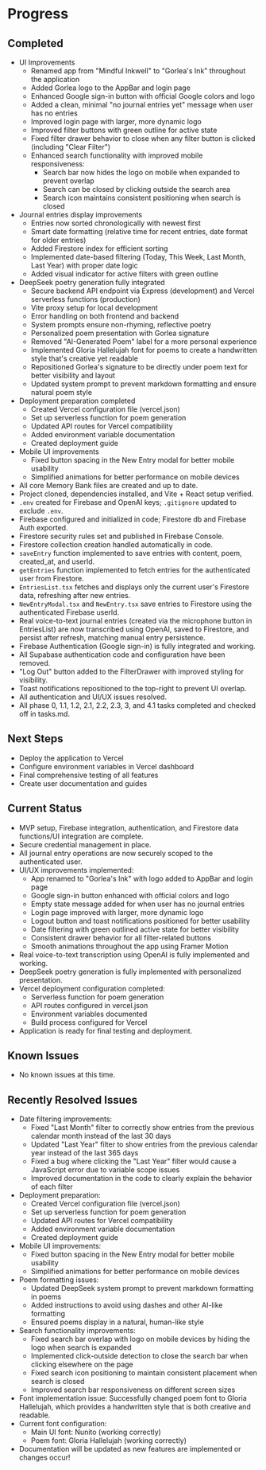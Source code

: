 # Progress

## Completed

- UI Improvements
  - Renamed app from "Mindful Inkwell" to "Gorlea's Ink" throughout the application
  - Added Gorlea logo to the AppBar and login page
  - Enhanced Google sign-in button with official Google colors and logo
  - Added a clean, minimal "no journal entries yet" message when user has no entries
  - Improved login page with larger, more dynamic logo
  - Improved filter buttons with green outline for active state
  - Fixed filter drawer behavior to close when any filter button is clicked (including "Clear Filter")
  - Enhanced search functionality with improved mobile responsiveness:
    - Search bar now hides the logo on mobile when expanded to prevent overlap
    - Search can be closed by clicking outside the search area
    - Search icon maintains consistent positioning when search is closed
- Journal entries display improvements
  - Entries now sorted chronologically with newest first
  - Smart date formatting (relative time for recent entries, date format for older entries)
  - Added Firestore index for efficient sorting
  - Implemented date-based filtering (Today, This Week, Last Month, Last Year) with proper date logic
  - Added visual indicator for active filters with green outline
- DeepSeek poetry generation fully integrated
  - Secure backend API endpoint via Express (development) and Vercel serverless functions (production)
  - Vite proxy setup for local development
  - Error handling on both frontend and backend
  - System prompts ensure non-rhyming, reflective poetry
  - Personalized poem presentation with Gorlea signature
  - Removed "AI-Generated Poem" label for a more personal experience
  - Implemented Gloria Hallelujah font for poems to create a handwritten style that's creative yet readable
  - Repositioned Gorlea's signature to be directly under poem text for better visibility and layout
  - Updated system prompt to prevent markdown formatting and ensure natural poem style
- Deployment preparation completed
  - Created Vercel configuration file (vercel.json)
  - Set up serverless function for poem generation
  - Updated API routes for Vercel compatibility
  - Added environment variable documentation
  - Created deployment guide
- Mobile UI improvements
  - Fixed button spacing in the New Entry modal for better mobile usability
  - Simplified animations for better performance on mobile devices
- All core Memory Bank files are created and up to date.
- Project cloned, dependencies installed, and Vite + React setup verified.
- `.env` created for Firebase and OpenAI keys; `.gitignore` updated to exclude `.env`.
- Firebase configured and initialized in code; Firestore db and Firebase Auth exported.
- Firestore security rules set and published in Firebase Console.
- Firestore collection creation handled automatically in code.
- `saveEntry` function implemented to save entries with content, poem, created_at, and userId.
- `getEntries` function implemented to fetch entries for the authenticated user from Firestore.
- `EntriesList.tsx` fetches and displays only the current user's Firestore data, refreshing after new entries.
- `NewEntryModal.tsx` and `NewEntry.tsx` save entries to Firestore using the authenticated Firebase userId.
- Real voice-to-text journal entries (created via the microphone button in EntriesList) are now transcribed using OpenAI, saved to Firestore, and persist after refresh, matching manual entry persistence.
- Firebase Authentication (Google sign-in) is fully integrated and working.
- All Supabase authentication code and configuration have been removed.
- "Log Out" button added to the FilterDrawer with improved styling for visibility.
- Toast notifications repositioned to the top-right to prevent UI overlap.
- All authentication and UI/UX issues resolved.
- All phase 0, 1.1, 1.2, 2.1, 2.2, 2.3, 3, and 4.1 tasks completed and checked off in tasks.md.

## Next Steps

- Deploy the application to Vercel
- Configure environment variables in Vercel dashboard
- Final comprehensive testing of all features
- Create user documentation and guides

## Current Status

- MVP setup, Firebase integration, authentication, and Firestore data functions/UI integration are complete.
- Secure credential management in place.
- All journal entry operations are now securely scoped to the authenticated user.
- UI/UX improvements implemented:
  - App renamed to "Gorlea's Ink" with logo added to AppBar and login page
  - Google sign-in button enhanced with official colors and logo
  - Empty state message added for when user has no journal entries
  - Login page improved with larger, more dynamic logo
  - Logout button and toast notifications positioned for better usability
  - Date filtering with green outlined active state for better visibility
  - Consistent drawer behavior for all filter-related buttons
  - Smooth animations throughout the app using Framer Motion
- Real voice-to-text transcription using OpenAI is fully implemented and working.
- DeepSeek poetry generation is fully implemented with personalized presentation.
- Vercel deployment configuration completed:
  - Serverless function for poem generation
  - API routes configured in vercel.json
  - Environment variables documented
  - Build process configured for Vercel
- Application is ready for final testing and deployment.

## Known Issues

- No known issues at this time.

## Recently Resolved Issues

- Date filtering improvements:
  - Fixed "Last Month" filter to correctly show entries from the previous calendar month instead of the last 30 days
  - Updated "Last Year" filter to show entries from the previous calendar year instead of the last 365 days
  - Fixed a bug where clicking the "Last Year" filter would cause a JavaScript error due to variable scope issues
  - Improved documentation in the code to clearly explain the behavior of each filter
- Deployment preparation:
  - Created Vercel configuration file (vercel.json)
  - Set up serverless function for poem generation
  - Updated API routes for Vercel compatibility
  - Added environment variable documentation
  - Created deployment guide
- Mobile UI improvements:
  - Fixed button spacing in the New Entry modal for better mobile usability
  - Simplified animations for better performance on mobile devices
- Poem formatting issues:
  - Updated DeepSeek system prompt to prevent markdown formatting in poems
  - Added instructions to avoid using dashes and other AI-like formatting
  - Ensured poems display in a natural, human-like style
- Search functionality improvements:
  - Fixed search bar overlap with logo on mobile devices by hiding the logo when search is expanded
  - Implemented click-outside detection to close the search bar when clicking elsewhere on the page
  - Fixed search icon positioning to maintain consistent placement when search is closed
  - Improved search bar responsiveness on different screen sizes
- Font implementation issue: Successfully changed poem font to Gloria Hallelujah, which provides a handwritten style that is both creative and readable.
- Current font configuration:
  - Main UI font: Nunito (working correctly)
  - Poem font: Gloria Hallelujah (working correctly)
- Documentation will be updated as new features are implemented or changes occur!
